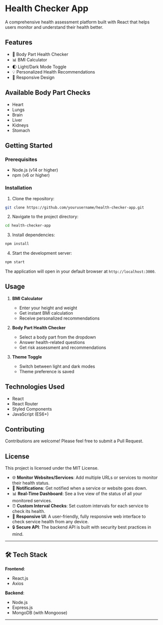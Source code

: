 # Health Checker App

A comprehensive health assessment platform built with React that helps users monitor and understand their health better.

## Features

- 🏥 Body Part Health Checker
- 📊 BMI Calculator
- 🌓 Light/Dark Mode Toggle
- 💡 Personalized Health Recommendations
- 📱 Responsive Design

## Available Body Part Checks

- Heart
- Lungs
- Brain
- Liver
- Kidneys
- Stomach

## Getting Started

### Prerequisites

- Node.js (v14 or higher)
- npm (v6 or higher)

### Installation

1. Clone the repository:
```bash
git clone https://github.com/yourusername/health-checker-app.git
```

2. Navigate to the project directory:
```bash
cd health-checker-app
```

3. Install dependencies:
```bash
npm install
```

4. Start the development server:
```bash
npm start
```

The application will open in your default browser at `http://localhost:3000`.

## Usage

1. **BMI Calculator**
   - Enter your height and weight
   - Get instant BMI calculation
   - Receive personalized recommendations

2. **Body Part Health Checker**
   - Select a body part from the dropdown
   - Answer health-related questions
   - Get risk assessment and recommendations

3. **Theme Toggle**
   - Switch between light and dark modes
   - Theme preference is saved

## Technologies Used

- React
- React Router
- Styled Components
- JavaScript (ES6+)

## Contributing

Contributions are welcome! Please feel free to submit a Pull Request.

## License

This project is licensed under the MIT License.


- 🌐 **Monitor Websites/Services**: Add multiple URLs or services to monitor their health status.
- 🔔 **Notifications**: Get notified when a service or website goes down.
- 📊 **Real-Time Dashboard**: See a live view of the status of all your monitored services.
- ⏰ **Custom Interval Checks**: Set custom intervals for each service to check its health.
- 📱 **Responsive UI**: A user-friendly, fully responsive web interface to check service health from any device.
- 🔒 **Secure API**: The backend API is built with security best practices in mind.

---

## 🛠 Tech Stack

**Frontend**:
- React.js
- Axios


**Backend**:
- Node.js
- Express.js
- MongoDB (with Mongoose)

---



